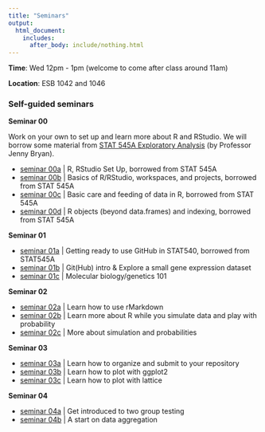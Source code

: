 ```yaml
---
title: "Seminars"
output:
  html_document:
    includes:
      after_body: include/nothing.html
---
```


**Time**: Wed 12pm - 1pm (welcome to come after class around 11am)

**Location**: ESB 1042 and 1046

### Self-guided seminars

**Seminar 00**

Work on your own to set up and learn more about R and RStudio. We will borrow some material from [STAT 545A Exploratory Analysis](https://stat545-ubc.github.io/topics.html) (by Professor Jenny Bryan).

  * [seminar 00a](https://stat545-ubc.github.io/block000_r-rstudio-install.html) | R, RStudio Set Up, borrowed from STAT 545A
  * [seminar 00b](https://stat545-ubc.github.io/block002_hello-r-workspace-wd-project.html) | Basics of R/RStudio, workspaces, and projects, borrowed from STAT 545A
  * [seminar 00c](https://stat545-ubc.github.io/block006_care-feeding-data.html) | Basic care and feeding of data in R, borrowed from STAT 545A
  * [seminar 00d](https://stat545-ubc.github.io/block004_basic-r-objects.html) | R objects (beyond data.frames) and indexing, borrowed from STAT 545A
  
**Seminar 01**

  * [seminar 01a](https://stat545-ubc.github.io/git01_git-install.html) | Getting ready to use GitHub in STAT540, borrowed from STAT545A
  * [seminar 01b](sm01b_gitIntro-basic-data-exploration.html) | Git(Hub) intro & Explore a small gene expression dataset
  * [seminar 01c](sm01c_biology-intro.pdf) | Molecular biology/genetics 101

**Seminar 02**

  * [seminar 02a](sm02a_rMarkdown.html) | Learn how to use rMarkdown
  * [seminar 02b](sm02b_introProbCltLln.html) | Learn more about R while you simulate data and play with probability 
  * [seminar 02c](sm02c_playing-with-probability.html) | More about simulation and probabilities

**Seminar 03**

  * [seminar 03a](sm03a_repoOrganization.html) | Learn how to organize and submit to your repository
  * [seminar 03b](sm03b_ggplot2.html) | Learn how to plot with ggplot2
  * [seminar 03c](sm03c_lattice.html) | Learn how to plot with lattice

**Seminar 04**

  * [seminar 04a](sm04a_dataAggTwoGrp.html) | Get introduced to two group testing
  * [seminar 04b](sm04b_dataAggregation.html) | A start on data aggregation
